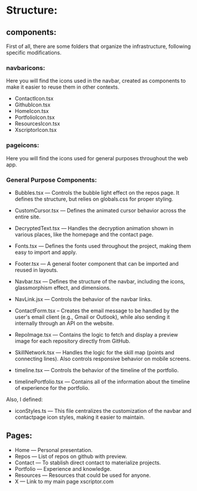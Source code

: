 # Structure:
## components:
First of all, there are some folders that organize the infrastructure, following specific modifications.

### navbaricons:
Here you will find the icons used in the navbar, created as components to make it easier to reuse them in other contexts.

* ContactIcon.tsx
* GithubIcon.tsx
* HomeIcon.tsx
* PortfolioIcon.tsx
* ResourcesIcon.tsx
* XscriptorIcon.tsx

### pageicons:
Here you will find the icons used for general purposes throughout the web app.

### General Purpose Components:
* Bubbles.tsx — Controls the bubble light effect on the repos page. It defines the structure, but relies on globals.css for proper styling.

* CustomCursor.tsx — Defines the animated cursor behavior across the entire site.

* DecryptedText.tsx — Handles the decryption animation shown in various places, like the homepage and the contact page.

* Fonts.tsx — Defines the fonts used throughout the project, making them easy to import and apply.

* Footer.tsx — A general footer component that can be imported and reused in layouts.

* Navbar.tsx — Defines the structure of the navbar, including the icons, glassmorphism effect, and dimensions.

* NavLink.jsx — Controls the behavior of the navbar links.

* ContactForm.tsx – Creates the email message to be handled by the user's email client (e.g., Gmail or Outlook), while also sending it internally through an API on the website.

* RepoImage.tsx — Contains the logic to fetch and display a preview image for each repository directly from GitHub.

* SkillNetwork.tsx — Handles the logic for the skill map (points and connecting lines). Also controls responsive behavior on mobile screens.

* timeline.tsx — Controls the behavior of the timeline of the portfolio.

* timelinePortfolio.tsx — Contains all of the information about the timeline of experience for the portfolio.

Also, I defined:

* iconStyles.ts — This file centralizes the customization of the navbar and contactpage icon styles, making it easier to maintain.

## Pages:
* Home — Personal presentation.
* Repos — List of repos on github with preview.
* Contact — To stablish direct contact to materialize projects.
* Portfolio — Experience and knowledge.
* Resources — Resources that could be used for anyone.
* X — Link to my main page xscriptor.com